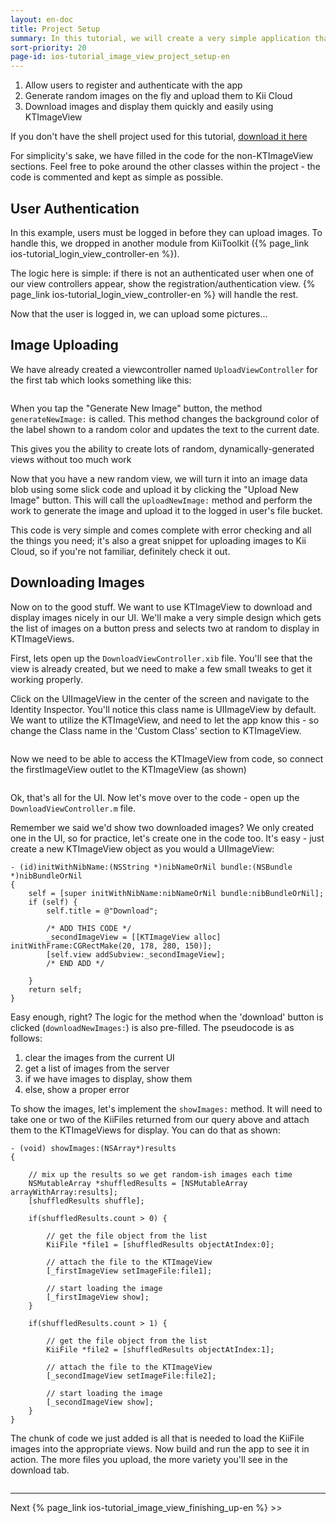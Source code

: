```yaml
---
layout: en-doc
title: Project Setup
summary: In this tutorial, we will create a very simple application that does the following.
sort-priority: 20
page-id: ios-tutorial_image_view_project_setup-en
---
```

1. Allow users to register and authenticate with the app
2. Generate random images on the fly and upload them to Kii Cloud
3. Download images and display them quickly and easily using KTImageView

If you don't have the shell project used for this tutorial,
[download it here](http://blog.kii.com/downloads/KTImageView/KTImageViewSample-Stubbed.zip)

For simplicity's sake, we have filled in the code for the non-KTImageView
sections. Feel free to poke around the other classes within the project - the
code is commented and kept as simple as possible.


## User Authentication

In this example, users must be logged in before they can upload images. To
handle this, we dropped in another module from KiiToolkit
({% page_link ios-tutorial_login_view_controller-en %}).

The logic here is simple: if there is not an authenticated user when one of our
view controllers appear, show the registration/authentication view.
{% page_link ios-tutorial_login_view_controller-en %}
will handle the rest.

Now that the user is logged in, we can upload some pictures...


## Image Uploading

We have already created a viewcontroller named `UploadViewController` for the
first tab which looks something like this:

<p align="center"><img src="01.png" alt="" style="border:0;" /></p>

When you tap the "Generate New Image" button, the method `generateNewImage:` is
called. This method changes the background color of the label shown to a random
color and updates the text to the current date.

This gives you the ability to create lots of random, dynamically-generated
views without too much work

Now that you have a new random view, we will turn it into an image data blob
using some slick code and upload it by clicking the "Upload New Image" button.
This will call the `uploadNewImage:` method and perform the work to generate the
image and upload it to the logged in user's file bucket.

This code is very simple and comes complete with error checking and all the
things you need; it's also a great snippet for uploading images to Kii Cloud,
so if you're not familiar, definitely check it out.


## Downloading Images

Now on to the good stuff. We want to use KTImageView to download and display
images nicely in our UI. We'll make a very simple design which gets the list of
images on a button press and selects two at random to display in KTImageViews.

First, lets open up the `DownloadViewController.xib` file. You'll see that the
view is already created, but we need to make a few small tweaks to get it
working properly.

Click on the UIImageView in the center of the screen and navigate to the
Identity Inspector. You'll notice this class name is UIImageView by default. We
want to utilize the KTImageView, and need to let the app know this - so change
the Class name in the 'Custom Class' section to KTImageView.

<p align="center"><img src="02.png" alt="" style="border:0;" /></p>

Now we need to be able to access the KTImageView from code, so connect the firstImageView outlet to the KTImageView (as shown)

<p align="center"><img src="03.png" alt="" style="border:0;" /></p>

Ok, that's all for the UI. Now let's move over to the code - open up the
`DownloadViewController.m` file.

Remember we said we'd show two downloaded images? We only created one in the
UI, so for practice, let's create one in the code too. It's easy - just create
a new KTImageView object as you would a UIImageView:

```objc
- (id)initWithNibName:(NSString *)nibNameOrNil bundle:(NSBundle *)nibBundleOrNil
{
    self = [super initWithNibName:nibNameOrNil bundle:nibBundleOrNil];
    if (self) {
        self.title = @"Download";
        
        /* ADD THIS CODE */
        _secondImageView = [[KTImageView alloc] initWithFrame:CGRectMake(20, 178, 280, 150)];
        [self.view addSubview:_secondImageView];
        /* END ADD */
        
    }
    return self;
}
```

Easy enough, right? The logic for the method when the 'download' button is
clicked (`downloadNewImages:`) is also pre-filled.  The pseudocode is as
follows:

1. clear the images from the current UI
2. get a list of images from the server
3. if we have images to display, show them
4. else, show a proper error

To show the images, let's implement the `showImages:` method. It will need to
take one or two of the KiiFiles returned from our query above and attach them
to the KTImageViews for display. You can do that as shown:

```objc
- (void) showImages:(NSArray*)results
{
    
    // mix up the results so we get random-ish images each time
    NSMutableArray *shuffledResults = [NSMutableArray arrayWithArray:results];
    [shuffledResults shuffle];

    if(shuffledResults.count > 0) {
        
        // get the file object from the list
        KiiFile *file1 = [shuffledResults objectAtIndex:0];
        
        // attach the file to the KTImageView
        [_firstImageView setImageFile:file1];
        
        // start loading the image
        [_firstImageView show];
    }
    
    if(shuffledResults.count > 1) {
        
        // get the file object from the list
        KiiFile *file2 = [shuffledResults objectAtIndex:1];

        // attach the file to the KTImageView
        [_secondImageView setImageFile:file2];

        // start loading the image
        [_secondImageView show];
    }
}
```

The chunk of code we just added is all that is needed to load the KiiFile
images into the appropriate views. Now build and run the app to see it in
action. The more files you upload, the more variety you'll see in the download
tab.

<p align="center"><img src="04.png" alt="" style="border:0;" /></p>

----

Next {% page_link ios-tutorial_image_view_finishing_up-en %} &gt;&gt;
